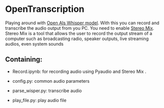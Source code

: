 # OpenTranscription

Playing around with [Open AIs Whisper model](https://github.com/openai/whisper). With this you can record and transcribe the audio output from you PC. You need to enable [Stereo Mix](https://www.howtogeek.com/howto/39532/how-to-enable-stereo-mix-in-windows-7-to-record-audio/). 
Stereo Mix is a tool that allows the user to record the output stream of a computer such as broadcasting radio, speaker outputs, live streaming audios, even system sounds

## Containing:

- Record.ipynb: for recording audio using Pyaudio and Stereo Mix .

- config.py: common audio parameters

- parse_wisper.py: transcribe audio

- play_file.py: play audio file
